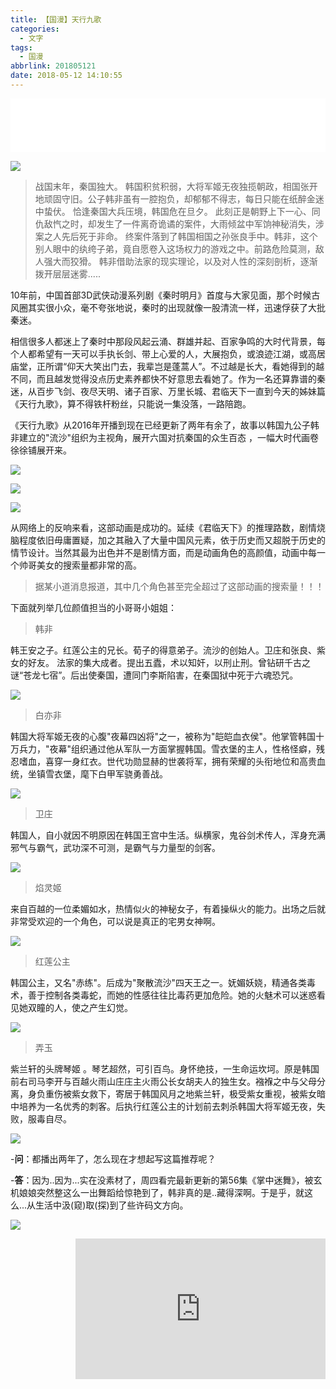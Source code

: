 ```yaml
---
title: 【国漫】天行九歌
categories:
  - 文字
tags:
  - 国漫
abbrlink: 201805121
date: 2018-05-12 14:10:55
---
```


<iframe frameborder="no" border="0" marginwidth="0" marginheight="0" width="100%" height=86 src="//music.163.com/outchain/player?type=2&id=414118616&auto=0&height=66"></iframe>

![](http://p7n85i5tr.bkt.clouddn.com/zhouie/img/txjg/TIM%E6%88%AA%E5%9B%BE20180511132641.png)

>战国末年，秦国独大。 韩国积贫积弱，大将军姬无夜独揽朝政，相国张开地顽固守旧。公子韩非虽有一腔抱负，却郁郁不得志，每日只能在纸醉金迷中蛰伏。 恰逢秦国大兵压境，韩国危在旦夕。
此刻正是朝野上下一心、同仇敌忾之时，却发生了一件离奇诡谲的案件，大雨倾盆中军饷神秘消失，涉案之人先后死于非命。
终案件落到了韩国相国之孙张良手中。韩非，这个别人眼中的纨绔子弟，竟自愿卷入这场权力的游戏之中。前路危险莫测，敌人强大而狡猾。 韩非借助法家的现实理论，以及对人性的深刻剖析，逐渐拨开层层迷雾.....

10年前，中国首部3D武侠动漫系列剧《秦时明月》首度与大家见面，那个时候古风圈其实很小众，毫不夸张地说，秦时的出现就像一股清流一样，迅速俘获了大批秦迷。

相信很多人都迷上了秦时中那段风起云涌、群雄并起、百家争鸣的大时代背景，每个人都希望有一天可以手执长剑、带上心爱的人，大展抱负，或浪迹江湖，或高居庙堂，正所谓“仰天大笑出门去，我辈岂是蓬蒿人”。不过越是长大，看她得到的越不同，而且越发觉得没点历史素养都快不好意思去看她了。作为一名还算靠谱的秦迷，从百步飞剑、夜尽天明、诸子百家、万里长城、君临天下一直到今天的姊妹篇《天行九歌》，算不得铁杆粉丝，只能说一集没落，一路陪跑。

《天行九歌》从2016年开播到现在已经更新了两年有余了，故事以韩国九公子韩非建立的"流沙"组织为主视角，展开六国对抗秦国的众生百态 ，一幅大时代画卷徐徐铺展开来。

![](http://p7n85i5tr.bkt.clouddn.com/zhouie/img/txjg/4610b912c8fcc3ce1dc11d1b9945d688d43f2091.jpg)

![](http://p7n85i5tr.bkt.clouddn.com/zhouie/img/txjg/faedab64034f78f0fce04fdb72310a55b3191c2a.jpg)

![](http://p7n85i5tr.bkt.clouddn.com/zhouie/img/txjg/d009b3de9c82d15870aa8d998b0a19d8bc3e42ea.jpg)

从网络上的反响来看，这部动画是成功的。延续《君临天下》的推理路数，剧情烧脑程度依旧毋庸置疑，加之其融入了大量中国风元素，依于历史而又超脱于历史的情节设计。当然其最为出色并不是剧情方面，而是动画角色的高颜值，动画中每一个帅哥美女的搜索量都非常的高。

>据某小道消息报道，其中几个角色甚至完全超过了这部动画的搜索量！！！

下面就列举几位颜值担当的小哥哥小姐姐：

>韩非

韩王安之子。红莲公主的兄长。荀子的得意弟子。流沙的创始人。卫庄和张良、紫女的好友。 法家的集大成者。提出五蠹，术以知奸，以刑止刑。曾钻研千古之谜“苍龙七宿”。后出使秦国，遭同门李斯陷害，在秦国狱中死于六魂恐咒。

![](http://p7n85i5tr.bkt.clouddn.com/zhouie/img/txjg/timg.jpg)

>白亦非

韩国大将军姬无夜的心腹"夜幕四凶将"之一，被称为"皑皑血衣侯"。他掌管韩国十万兵力，"夜幕"组织通过他从军队一方面掌握韩国。雪衣堡的主人，性格怪癖，残忍嗜血，喜穿一身红衣。世代功勋显赫的世袭将军，拥有荣耀的头衔地位和高贵血统，坐镇雪衣堡，麾下白甲军骁勇善战。

![](http://p7n85i5tr.bkt.clouddn.com/zhouie/img/txjg/timg%20%281%29.jpg)

>卫庄

韩国人，自小就因不明原因在韩国王宫中生活。纵横家，鬼谷剑术传人，浑身充满邪气与霸气，武功深不可测，是霸气与力量型的剑客。

![](http://p7n85i5tr.bkt.clouddn.com/zhouie/img/txjg/timg%20%282%29.jpg)

>焰灵姬

来自百越的一位柔媚如水，热情似火的神秘女子，有着操纵火的能力。出场之后就非常受欢迎的一个角色，可以说是真正的宅男女神啊。

![](http://p7n85i5tr.bkt.clouddn.com/zhouie/img/txjg/img-d6bbc28faab72584e8b7d67ed56671b1.jpg)

>红莲公主

韩国公主，又名"赤练"。后成为"聚散流沙"四天王之一。妩媚妖娆，精通各类毒术，善于控制各类毒蛇，而她的性感往往比毒药更加危险。她的火魅术可以迷惑看见她双瞳的人，使之产生幻觉。

![](http://p7n85i5tr.bkt.clouddn.com/zhouie/img/txjg/timg%20%284%29.jpg)

>弄玉

紫兰轩的头牌琴姬 。琴艺超然，可引百鸟。身怀绝技，一生命运坎坷。原是韩国前右司马李开与百越火雨山庄庄主火雨公长女胡夫人的独生女。襁褓之中与父母分离，身负重伤被紫女救下，寄居于韩国风月之地紫兰轩，极受紫女重视，被紫女暗中培养为一名优秀的刺客。后执行红莲公主的计划前去刺杀韩国大将军姬无夜，失败，服毒自尽。

![](http://p7n85i5tr.bkt.clouddn.com/zhouie/img/txjg/timg%20%283%29.jpg)

\-**问**：都播出两年了，怎么现在才想起写这篇推荐呢？</iframe>

\-**答**：因为..因为...实在没素材了，周四看完最新更新的第56集《掌中迷舞》，被玄机娘娘突然整这么一出舞蹈给惊艳到了，韩非真的是..藏得深啊。于是乎，就这么...从生活中汲(窥)取(探)到了些许码文方向。

![](http://p7n85i5tr.bkt.clouddn.com/zhouie/img/txjg/img-005XKz6xly1fr6hhdsdyrg30b4069nkr.gif)

<iframe align="right" frameborder="0" width="400" height="225" src="https://v.qq.com/iframe/player.html?vid=q06498hkz2v&tiny=0&auto=0" allowfullscreen>
    
一直很看好这家“国漫领头羊”团队——杭州玄机科技信息技术有限公司，同时啊，在这里不得不提一下玄机的另一部作品《武庚纪》，这样的剧本思路真的很棒。
![](http://p7n85i5tr.bkt.clouddn.com/zhouie/img/txjg/1.jpg)

**“苍生涂涂，天下缭燎，诸子百家，唯我纵横。”**